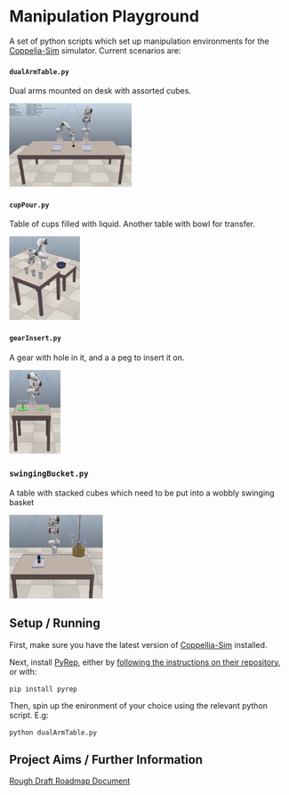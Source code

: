 # Manipulation Playground

A set of python scripts which set up manipulation environments for the [Coppelia-Sim](https://www.coppeliarobotics.com/) simulator. Current scenarios are:

#### `dualArmTable.py`

Dual arms mounted on desk with assorted cubes.

 <img src='pictures/dualArm.png' height=150px>

#### `cupPour.py` 

Table of cups filled with liquid. Another table with bowl for transfer.

<img src='pictures/cupPour.png' height=150px>

#### `gearInsert.py`

A gear with hole in it, and a a peg to insert it on.

 <img src='pictures/gearInsert.png' height=150px>


### `swingingBucket.py`

A table with stacked cubes which need to be put into a wobbly swinging basket

<img src='pictures/swingingBucket.png' height=150px>

## Setup / Running

First, make sure you have the latest version of [Coppellia-Sim](https://www.coppeliarobotics.com/) installed.

Next, install [PyRep](https://github.com/stepjam/PyRep), either by [following the instructions on their repository](https://github.com/stepjam/PyRep), or with:

```
pip install pyrep
```

Then, spin up the enironment of your choice using the relevant python script. E.g:

```
python dualArmTable.py
```

## Project Aims / Further Information

[Rough Draft Roadmap Document](https://www.overleaf.com/read/xvrdrpzdckfw)
